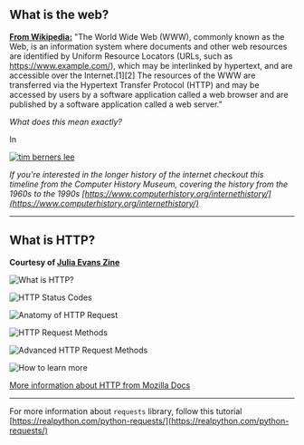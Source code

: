 ## What is the web?

[**From Wikipedia:**](https://en.wikipedia.org/wiki/World_Wide_Web)
"The World Wide Web (WWW), commonly known as the Web, is an information system where documents and other web resources are identified by Uniform Resource Locators (URLs, such as https://www.example.com/), which may be interlinked by hypertext, and are accessible over the Internet.[1][2] The resources of the WWW are transferred via the Hypertext Transfer Protocol (HTTP) and may be accessed by users by a software application called a web browser and are published by a software application called a web server."

*What does this mean exactly?*


In 

[![tim berners lee](https://pbs.twimg.com/media/ERlbSRCXYAEH4oG?format=jpg&name=small)](https://twitter.com/ftrain/status/1232116344163835904)

*If you're interested in the longer history of the internet checkout this timeline from the Computer History Museum, covering the history from the 1960s to the 1990s [https://www.computerhistory.org/internethistory/](https://www.computerhistory.org/internethistory/)*

---
## What is HTTP?

**Courtesy of [Julia Evans Zine](https://jvns.ca/blog/2019/09/12/new-zine-on-http/)**

![What is HTTP?](https://pbs.twimg.com/media/EAiEGSgXsAELERE?format=jpg&name=large)

![HTTP Status Codes](https://pbs.twimg.com/media/D-bI-xyWkAAY0Qb?format=jpg&name=large)

![Anatomy of HTTP Request](https://pbs.twimg.com/media/D-Ulct8XUAAXdcs?format=jpg&name=large)

![HTTP Request Methods](https://pbs.twimg.com/media/EB8dt0CWsAAET4b?format=jpg&name=large)

![Advanced HTTP Request Methods](https://pbs.twimg.com/media/EB8d7RGXoAADB48?format=jpg&name=large)

![How to learn more](https://pbs.twimg.com/media/ECvlQX1W4AE9EgP?format=jpg&name=large)

[More information about HTTP from Mozilla Docs](https://developer.mozilla.org/en-US/docs/Web/HTTP/Overview)

---

For more information about `requests` library, follow this tutorial [https://realpython.com/python-requests/](https://realpython.com/python-requests/)